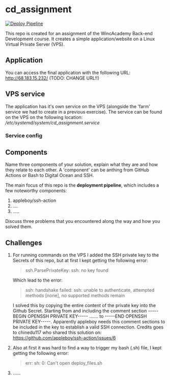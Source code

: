 # cd_assignment
[![Deploy Pipeline](https://github.com/bokorrel/cd_assignment/actions/workflows/pipeline.yml/badge.svg)](https://github.com/bokorrel/cd_assignment/actions/workflows/pipeline.yml)

This repo is created for an assignment of the WincAcademy Back-end Development course. It creates a simple application/website on a Linux Virtual Private Server (VPS). 

## Application 
You can access the final application with the following URL: http://68.183.15.232/ (TODO: CHANGE URL!!)

## VPS service
The application has it's own service on the VPS (alongside the 'farm' service we had to create in a previous exercise). The service can be found on the VPS on the following location: */etc/systemd/system/cd_assignment.service*

### Service config




## Components 
Name three components of your solution, explain what they are and how they relate to each other. A 'component' can be anthing from GitHub Actions or Bash to Digital Ocean and SSH.

The main focus of this repo is the **deployment pipeline**, which includes a few noteworthy components:
1. appleboy/ssh-action 
2. ....
3. .....


Discuss three problems that you encountered along the way and how you solved them.
## Challenges
1. For running commands on the VPS I added the SSH private key to the Secrets of this repo, but at first I kept getting the following error:
   > ssh.ParsePrivateKey: ssh: no key found
   
   Which lead to the error: 
   > ssh: handshake failed: ssh: unable to authenticate, attempted methods [none], no supported methods remain

   I solved this by copying the entire content of the private key into the Github Secret. Starting from and including the comment section -----BEGIN OPENSSH    PRIVATE KEY----- ....... to -----END OPENSSH PRIVATE KEY-----. Apparently appleboy needs this comment sections to be included in the key to establish a      valid SSH connection. Credits goes to chinedu117 who shared this solution on: https://github.com/appleboy/ssh-action/issues/6
   
2. Also at first it was hard to find a way to trigger my bash (.sh) file, I kept getting the following error:
   > err: sh: 0: Can't open deploy_files.sh


3. ......
